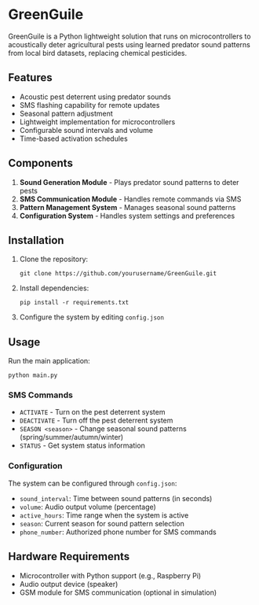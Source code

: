 # GreenGuile

GreenGuile is a Python lightweight solution that runs on microcontrollers to acoustically deter agricultural pests using learned predator sound patterns from local bird datasets, replacing chemical pesticides.

## Features
- Acoustic pest deterrent using predator sounds
- SMS flashing capability for remote updates
- Seasonal pattern adjustment
- Lightweight implementation for microcontrollers
- Configurable sound intervals and volume
- Time-based activation schedules

## Components
1. **Sound Generation Module** - Plays predator sound patterns to deter pests
2. **SMS Communication Module** - Handles remote commands via SMS
3. **Pattern Management System** - Manages seasonal sound patterns
4. **Configuration System** - Handles system settings and preferences

## Installation

1. Clone the repository:
   ```
   git clone https://github.com/yourusername/GreenGuile.git
   ```

2. Install dependencies:
   ```
   pip install -r requirements.txt
   ```

3. Configure the system by editing `config.json`

## Usage

Run the main application:
```
python main.py
```

### SMS Commands

- `ACTIVATE` - Turn on the pest deterrent system
- `DEACTIVATE` - Turn off the pest deterrent system
- `SEASON <season>` - Change seasonal sound patterns (spring/summer/autumn/winter)
- `STATUS` - Get system status information

### Configuration

The system can be configured through `config.json`:
- `sound_interval`: Time between sound patterns (in seconds)
- `volume`: Audio output volume (percentage)
- `active_hours`: Time range when the system is active
- `season`: Current season for sound pattern selection
- `phone_number`: Authorized phone number for SMS commands

## Hardware Requirements

- Microcontroller with Python support (e.g., Raspberry Pi)
- Audio output device (speaker)
- GSM module for SMS communication (optional in simulation)